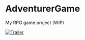# AdventurerGame
My RPG game project (WIP)

[![Trailer](https://img.youtube.com/vi/NMuBH5vdJKs/default.jpg)](https://www.youtube.com/watch?v=NMuBH5vdJKs)
